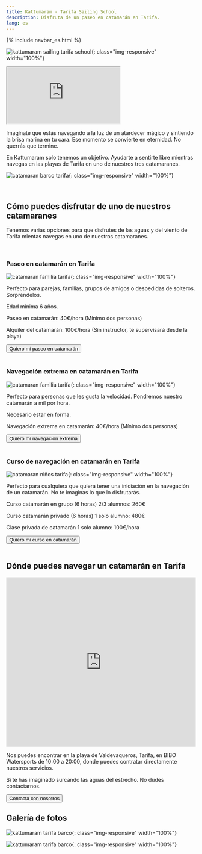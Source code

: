 ```yaml
---
title: Kattumaram - Tarifa Sailing School
description: Disfruta de un paseo en catamarán en Tarifa.
lang: es
---
```

{% include navbar_es.html %}

![kattumaram sailing tarifa school](/assets/images/logo-2.png){: class="img-responsive" width="100%"}

<div class="video-container">
  <iframe class="embed-responsive-item" src="https://www.youtube.com/embed/bq_Iw0Wyqlg"></iframe>
</div>

Imagínate que estás navegando a la luz de un atardecer mágico y sintiendo la brisa marina en tu cara. Ese momento se convierte en eternidad. No querrás que termine.

En Kattumaram solo tenemos un objetivo. Ayudarte a sentirte libre mientras navegas en las playas de Tarifa en uno de nuestros tres catamaranes.

![catamaran barco tarifa](/assets/images/boat.jpeg){: class="img-responsive" width="100%"}

<br>

## **Cómo puedes disfrutar de uno de nuestros catamaranes**

Tenemos varias opciones para que disfrutes de las aguas y del viento de Tarifa mientas navegas en uno de nuestros catamaranes.

<br>

### **Paseo en catamarán en Tarifa**

![catamaran familia tarifa](/assets/images/boat_family.jpeg){: class="img-responsive" width="100%"}

Perfecto para parejas, familias, grupos de amigos o despedidas de solteros. Sorpréndelos.

Edad mínima 6 años.

Paseo en catamarán: 40€/hora (Mínimo dos personas)

Alquiler del catamarán: 100€/hora (Sin instructor, te supervisará desde la playa)

<a href="https://forms.gle/yTxbrQcy8sRcm7cw7">
  <button type="button" class="btn btn-dark">
    Quiero mi paseo en catamarán
  </button>
</a>

<br>
<br>

### **Navegación extrema en catamarán en Tarifa**

![catamaran familia tarifa](/assets/images/boat_sport.jpeg){: class="img-responsive" width="100%"}

Perfecto para personas que les gusta la velocidad. Pondremos nuestro catamarán a mil por hora.

Necesario estar en forma.

Navegación extrema en catamarán: 40€/hora (Mínimo dos personas)

<a href="https://forms.gle/yTxbrQcy8sRcm7cw7">
  <button type="button" class="btn btn-dark">
    Quiero mi navegación extrema
  </button>
</a>

<br>
<br>

### **Curso de navegación en catamarán en Tarifa**

![catamaran niños tarifa](/assets/images/kids.jpeg){: class="img-responsive" width="100%"}

Perfecto para cualquiera que quiera tener una iniciación en la navegación de un catamarán. No te imaginas lo que lo disfrutarás.

Curso catamarán en grupo (6 horas) 2/3 alumnos: 260€

Curso catamarán privado (6 horas) 1 solo alumno: 480€

Clase privada de catamarán 1 solo alumno: 100€/hora

<a href="https://forms.gle/yTxbrQcy8sRcm7cw7">
  <button type="button" class="btn btn-dark">
    Quiero mi curso en catamarán
  </button>
</a>

<br>
<br>

## **Dónde puedes navegar un catamarán en Tarifa**

<iframe src="https://www.google.com/maps/embed?pb=!1m14!1m8!1m3!1d12900.255775060012!2d-5.6847073!3d36.0675444!3m2!1i1024!2i768!4f13.1!3m3!1m2!1s0x0%3A0x9de219abb6d0b29d!2sBIBO%20Watersports!5e0!3m2!1sen!2ses!4v1622299827335!5m2!1sen!2ses" width="100%" height="450" style="border:0;" allowfullscreen="" loading="lazy"></iframe>

Nos puedes encontrar en la playa de Valdevaqueros, Tarifa, en BIBO Watersports de 10:00 a 20:00, donde puedes contratar directamente nuestros servicios. 

Si te has imaginado surcando las aguas del estrecho. No dudes contactarnos.

<a href="https://forms.gle/yTxbrQcy8sRcm7cw7">
  <button type="button" class="btn btn-dark">
    Contacta con nosotros
  </button>
</a>

<br>

## **Galería de fotos**

![kattumaram tarifa barco](/assets/images/team.jpeg){: class="img-responsive" width="100%"}

![kattumaram tarifa barco](/assets/images/team_boat.jpeg){: class="img-responsive" width="100%"}


<br>








    
  
